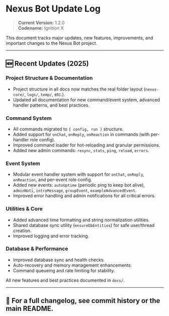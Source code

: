 # Nexus Bot Update Log

> **Current Version:** 1.2.0  
> **Codename:** Ignition X

This document tracks major updates, new features, improvements, and important changes to the Nexus Bot project.

---

## 🆕 Recent Updates (2025)

### Project Structure & Documentation
- Project structure in all docs now matches the real folder layout (`nexus-core/`, `logs/`, `temp/`, etc.).
- Updated all documentation for new command/event system, advanced handler patterns, and best practices.

### Command System
- All commands migrated to `{ config, run }` structure.
- Added support for `onChat`, `onReply`, `onReaction` in commands (with per-handler role config).
- Improved command loader for hot-reloading and granular permissions.
- Added new admin commands: `resync`, `stats`, `ping`, `reload`, `errors`.

### Event System
- Modular event handler system with support for `onChat`, `onReply`, `onReaction`, and per-event role config.
- Added new events: `autoUptime` (periodic ping to keep bot alive), `adminNoti`, `introMessage`, `groupEvent`, `exampleAdvancedEvent`.
- Improved error handling and admin notifications for all critical errors.

### Utilities & Core
- Added advanced time formatting and string normalization utilities.
- Shared database sync utility (`ensureDbEntities`) for safe user/thread creation.
- Improved logging and error tracking.

### Database & Performance
- Improved database sync and health checks.
- Auto-recovery and memory management enhancements.
- Command queueing and rate limiting for stability.

All new features and best practices documented in `docs/`.

---

## 📅 For a full changelog, see commit history or the main README.

